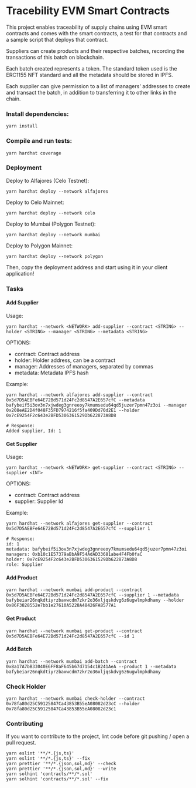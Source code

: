 # Tracebility EVM Smart Contracts

This project enables traceability of supply chains using EVM smart contracts and comes with the smart contracts, a test for that contracts and a sample script that deploys that contract.

Suppliers can create products and their respective batches, recording the transactions of this batch on blockchain.

Each batch created represents a token. The standard token used is the ERC1155 NFT standard and all the metadata should be stored in IPFS.

Each supplier can give permission to a list of managers' addresses to create and transact the batch, in addition to transferring it to other links in the chain.

### Install dependencies:

```shell
yarn install
```

### Compile and run tests:

```shell
yarn hardhat coverage
```

### Deployment

Deploy to Alfajores (Celo Testnet):

```shell
yarn hardhat deploy --network alfajores
```

Deploy to Celo Mainnet:

```shell
yarn hardhat deploy --network celo
```

Deploy to Mumbai (Polygon Testnet):

```shell
yarn hardhat deploy --network mumbai
```

Deploy to Polygon Mainnet:

```shell
yarn hardhat deploy --network polygon
```

Then, copy the deployment address and start using it in your client application!

### Tasks

#### Add Supplier

Usage:

```shell
yarn hardhat --network <NETWORK> add-supplier --contract <STRING> --holder <STRING> --manager <STRING> --metadata <STRING>
```

OPTIONS:

- contract: Contract address
- holder: Holder address, can be a contract
- manager: Addresses of managers, separated by commas
- metadata: Metadata IPFS hash

Example:

```shell
yarn hardhat --network alfajores add-supplier --contract 0x5d7D5AEBFe64E72Bd571d24Fc2d8547A2E657cfC --metadata bafybeif5i3ov3n7xjwdeg3gnreeoy7kmumsedu64qd5juzer7pmn47z3oi --manager 0x208eAE2D4f048F35FD7974216f5fa409Dd70d2E1 --holder 0x7cE9254F2c643e2BFD5306361529Db622873A8D8

# Response:
Added supplier, Id: 1
```

#### Get Supplier

Usage:

```shell
yarn hardhat --network <NETWORK> get-supplier --contract <STRING> --supplier <INT>
```

OPTIONS:

- contract: Contract address
- supplier: Supplier Id

Example:

```shell
yarn hardhat --network alfajores get-supplier --contract 0x5d7D5AEBFe64E72Bd571d24Fc2d8547A2E657cfC --supplier 1

# Response:
id: 1
metadata: bafybeif5i3ov3n7xjwdeg3gnreeoy7kmumsedu64qd5juzer7pmn47z3oi
managers: 0xb10c1E57379aBbA9F54AdAD33681abe4F4Fb0faC
holder: 0x7cE9254F2c643e2BFD5306361529Db622873A8D8
role: Supplier
```

#### Add Product

```shell
yarn hardhat --network mumbai add-product --contract 0x5d7D5AEBFe64E72Bd571d24Fc2d8547A2E657cfC --supplier 1 --metadata bafybeiar26nqkdtiyrzbaxwcdm7zkr2o36xljqskdvg6z6ugwlmpkdhamy --holder 0x86F3828552e7bb1e27610A5228A48426FA8577A1
```

#### Get Product

```shell
yarn hardhat --network mumbai get-product --contract 0x5d7D5AEBFe64E72Bd571d24Fc2d8547A2E657cfC --id 1
```

#### Add Batch

```shell
yarn hardhat --network mumbai add-batch --contract 0x8a17A7bB33040E6FF8aF645b67d7154c1B241AeA --product 1 --metadata bafybeiar26nqkdtiyrzbaxwcdm7zkr2o36xljqskdvg6z6ugwlmpkdhamy
```

### Check Holder

```shell
yarn hardhat --network mumbai check-holder --contract 0x78fa80d25C59125847Ca43853B55eA08082d23cC --holder 0x78fa80d25C59125847Ca43853B55eA08082d23c1
```

### Contributing

If you want to contribute to the project, lint code before git pushing / open a pull request.

```shell
yarn eslint '**/*.{js,ts}'
yarn eslint '**/*.{js,ts}' --fix
yarn prettier '**/*.{json,sol,md}' --check
yarn prettier '**/*.{json,sol,md}' --write
yarn solhint 'contracts/**/*.sol'
yarn solhint 'contracts/**/*.sol' --fix
```
